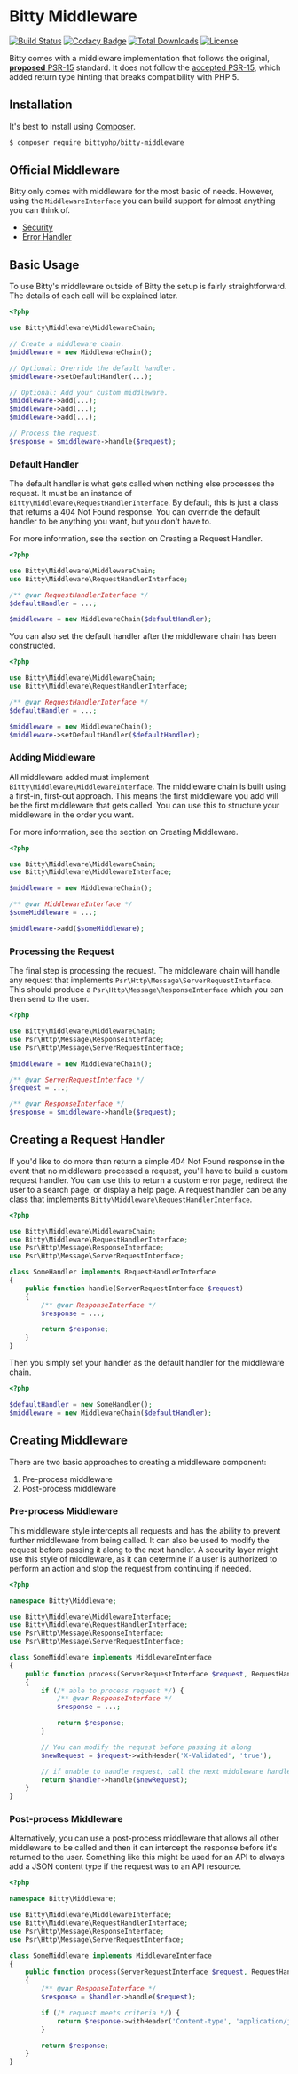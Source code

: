 # Bitty Middleware

[![Build Status](https://travis-ci.org/bittyphp/bitty-middleware.svg?branch=master)](https://travis-ci.org/bittyphp/bitty-middleware)
[![Codacy Badge](https://api.codacy.com/project/badge/Coverage/c4439e8d27304c6f96caaec42d252650)](https://www.codacy.com/app/bittyphp/bitty-middleware)
[![Total Downloads](https://poser.pugx.org/bittyphp/bitty-middleware/downloads)](https://packagist.org/packages/bittyphp/bitty-middleware)
[![License](https://poser.pugx.org/bittyphp/bitty-middleware/license)](https://packagist.org/packages/bittyphp/bitty-middleware)

Bitty comes with a middleware implementation that follows the original, [**proposed**  PSR-15](https://github.com/php-fig/fig-standards/blob/d76ac29c3ddc21304ccd0cffa712fa77f09254e0/proposed/http-handlers/request-handlers.md) standard. It does not follow the [accepted PSR-15](https://www.php-fig.org/psr/psr-15/), which added return type hinting that breaks compatibility with PHP 5.

## Installation

It's best to install using [Composer](https://getcomposer.org/).

```sh
$ composer require bittyphp/bitty-middleware
```

## Official Middleware

Bitty only comes with middleware for the most basic of needs. However, using the `MiddlewareInterface` you can build support for almost anything you can think of.

- [Security](https://github.com/bittyphp/bitty-security)
- [Error Handler](https://github.com/bittyphp/bitty-error-handler)

## Basic Usage

To use Bitty's middleware outside of Bitty the setup is fairly straightforward. The details of each call will be explained later.

```php
<?php

use Bitty\Middleware\MiddlewareChain;

// Create a middleware chain.
$middleware = new MiddlewareChain();

// Optional: Override the default handler.
$middleware->setDefaultHandler(...);

// Optional: Add your custom middleware.
$middleware->add(...);
$middleware->add(...);
$middleware->add(...);

// Process the request.
$response = $middleware->handle($request);
```

### Default Handler

The default handler is what gets called when nothing else processes the request. It must be an instance of `Bitty\Middleware\RequestHandlerInterface`. By default, this is just a class that returns a 404 Not Found response. You can override the default handler to be anything you want, but you don't have to.

For more information, see the section on Creating a Request Handler.

```php
<?php

use Bitty\Middleware\MiddlewareChain;
use Bitty\Middleware\RequestHandlerInterface;

/** @var RequestHandlerInterface */
$defaultHandler = ...;

$middleware = new MiddlewareChain($defaultHandler);
```

You can also set the default handler after the middleware chain has been constructed.

```php
<?php

use Bitty\Middleware\MiddlewareChain;
use Bitty\Middleware\RequestHandlerInterface;

/** @var RequestHandlerInterface */
$defaultHandler = ...;

$middleware = new MiddlewareChain();
$middleware->setDefaultHandler($defaultHandler);
```

### Adding Middleware

All middleware added must implement `Bitty\Middleware\MiddlewareInterface`. The middleware chain is built using a first-in, first-out approach. This means the first middleware you add will be the first middleware that gets called. You can use this to structure your middleware in the order you want.

For more information, see the section on Creating Middleware.

```php
<?php

use Bitty\Middleware\MiddlewareChain;
use Bitty\Middleware\MiddlewareInterface;

$middleware = new MiddlewareChain();

/** @var MiddlewareInterface */
$someMiddleware = ...;

$middleware->add($someMiddleware);
```

### Processing the Request

The final step is processing the request. The middleware chain will handle any request that implements `Psr\Http\Message\ServerRequestInterface`. This should produce a `Psr\Http\Message\ResponseInterface` which you can then send to the user.

```php
<?php

use Bitty\Middleware\MiddlewareChain;
use Psr\Http\Message\ResponseInterface;
use Psr\Http\Message\ServerRequestInterface;

$middleware = new MiddlewareChain();

/** @var ServerRequestInterface */
$request = ...;

/** @var ResponseInterface */
$response = $middleware->handle($request);
```

## Creating a Request Handler

If you'd like to do more than return a simple 404 Not Found response in the event that no middleware processed a request, you'll have to build a custom request handler. You can use this to return a custom error page, redirect the user to a search page, or display a help page. A request handler can be any class that implements `Bitty\Middleware\RequestHandlerInterface`.

```php
<?php

use Bitty\Middleware\MiddlewareChain;
use Bitty\Middleware\RequestHandlerInterface;
use Psr\Http\Message\ResponseInterface;
use Psr\Http\Message\ServerRequestInterface;

class SomeHandler implements RequestHandlerInterface
{
    public function handle(ServerRequestInterface $request)
    {
        /** @var ResponseInterface */
        $response = ...;

        return $response;
    }
}
```

Then you simply set your handler as the default handler for the middleware chain.

```php
<?php

$defaultHandler = new SomeHandler();
$middleware = new MiddlewareChain($defaultHandler);
```

## Creating Middleware

There are two basic approaches to creating a middleware component:

  1. Pre-process middleware
  2. Post-process middleware

### Pre-process Middleware

This middleware style intercepts all requests and has the ability to prevent further middleware from being called. It can also be used to modify the request before passing it along to the next handler. A security layer might use this style of middleware, as it can determine if a user is authorized to perform an action and stop the request from continuing if needed.

```php
<?php

namespace Bitty\Middleware;

use Bitty\Middleware\MiddlewareInterface;
use Bitty\Middleware\RequestHandlerInterface;
use Psr\Http\Message\ResponseInterface;
use Psr\Http\Message\ServerRequestInterface;

class SomeMiddleware implements MiddlewareInterface
{
    public function process(ServerRequestInterface $request, RequestHandlerInterface $handler)
    {
        if (/* able to process request */) {
            /** @var ResponseInterface */
            $response = ...;

            return $response;
        }

        // You can modify the request before passing it along
        $newRequest = $request->withHeader('X-Validated', 'true');

        // if unable to handle request, call the next middleware handler
        return $handler->handle($newRequest);
    }
}
```

### Post-process Middleware

Alternatively, you can use a post-process middleware that allows all other middleware to be called and then it can intercept the response before it's returned to the user. Something like this might be used for an API to always add a JSON content type if the request was to an API resource.

```php
<?php

namespace Bitty\Middleware;

use Bitty\Middleware\MiddlewareInterface;
use Bitty\Middleware\RequestHandlerInterface;
use Psr\Http\Message\ResponseInterface;
use Psr\Http\Message\ServerRequestInterface;

class SomeMiddleware implements MiddlewareInterface
{
    public function process(ServerRequestInterface $request, RequestHandlerInterface $handler)
    {
        /** @var ResponseInterface */
        $response = $handler->handle($request);

        if (/* request meets criteria */) {
            return $response->withHeader('Content-type', 'application/json');
        }

        return $response;
    }
}
```
